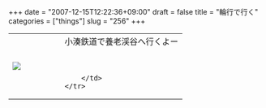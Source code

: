 +++
date = "2007-12-15T12:22:36+09:00"
draft = false
title = "輪行で行く"
categories = ["things"]
slug = "256"
+++

<table width="100%">
	<tr>
		<td width="30%" valign="middle">
			<a rel="lightbox" href="http://keruru.net/images/4763487b9c5c9-071215-121131.jpg"><img src="http://keruru.net/images/4763487b9c5c9-thumb_071215-121131.jpg" border="0" /></a>
		</td>
		<td width="70%" valign="middle">
			小湊鉄道で養老渓谷へ行くよー<br />
<br />
<br />

		</td>
	</tr>
</table>
